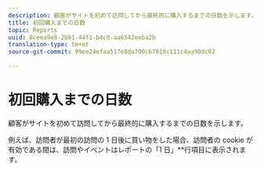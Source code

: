 ```yaml
---
description: 顧客がサイトを初めて訪問してから最終的に購入するまでの日数を示します。
title: 初回購入までの日数
topic: Reports
uuid: 8ceea9e8-2b81-44f1-b4c0-aa6542eeba2b
translation-type: tm+mt
source-git-commit: 99ee24efaa517e8da700c67818c111c4aa90dc02

---
```



# 初回購入までの日数

顧客がサイトを初めて訪問してから最終的に購入するまでの日数を示します。

例えば、訪問者が最初の訪問の 1 日後に買い物をした場合、訪問者の cookie が有効である間は、訪問やイベントはレポートの「1 日」**&#x200B;行項目に表示されます。
